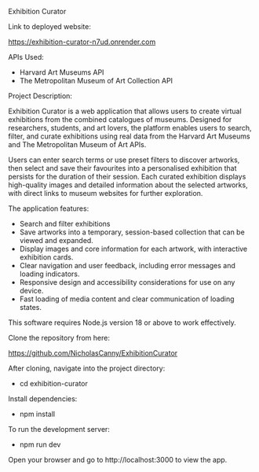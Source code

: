 Exhibition Curator

Link to deployed website:

https://exhibition-curator-n7ud.onrender.com

APIs Used:

- Harvard Art Museums API
- The Metropolitan Museum of Art Collection API

Project Description:

Exhibition Curator is a web application that allows users to create virtual exhibitions from the combined catalogues of museums. Designed for researchers, students, and art lovers, the platform enables users to search, filter, and curate exhibitions using real data from the Harvard Art Museums and The Metropolitan Museum of Art APIs.

Users can enter search terms or use preset filters to discover artworks, then select and save their favourites into a personalised exhibition that persists for the duration of their session. Each curated exhibition displays high-quality images and detailed information about the selected artworks, with direct links to museum websites for further exploration.

The application features:

- Search and filter exhibitions
- Save artworks into a temporary, session-based collection that can be viewed and expanded.
- Display images and core information for each artwork, with interactive exhibition cards.
- Clear navigation and user feedback, including error messages and loading indicators.
- Responsive design and accessibility considerations for use on any device.
- Fast loading of media content and clear communication of loading states.

This software requires Node.js version 18 or above to work effectively.

Clone the repository from here:

https://github.com/NicholasCanny/ExhibitionCurator

After cloning, navigate into the project directory:

- cd exhibition-curator

Install dependencies:

- npm install

To run the development server:

- npm run dev

Open your browser and go to http://localhost:3000 to view the app.
